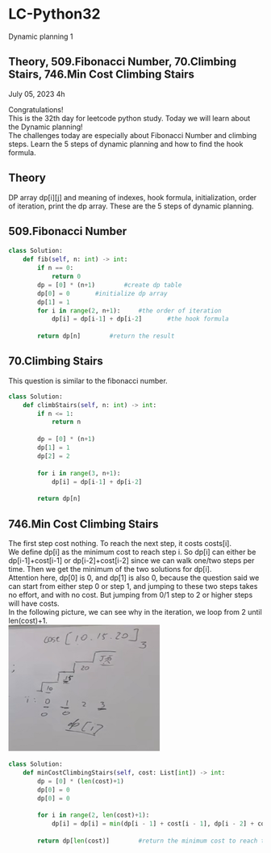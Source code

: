 # LC-Python32
Dynamic planning 1


## Theory, 509.Fibonacci Number, 70.Climbing Stairs, 746.Min Cost Climbing Stairs
July 05, 2023  4h

Congratulations!\
This is the 32th day for leetcode python study. Today we will learn about the Dynamic planning!\
The challenges today are especially about Fibonacci Number and climbing steps. Learn the 5 steps of dynamic planning and how to find the hook formula. 

## Theory
DP array dp[i][j] and meaning of indexes, hook formula, initialization, order of iteration, print the dp array. These are the 5 steps of dynamic planning. 


## 509.Fibonacci Number
```python
class Solution:
    def fib(self, n: int) -> int:
        if n == 0:
            return 0
        dp = [0] * (n+1)        #create dp table
        dp[0] = 0       #initialize dp array
        dp[1] = 1       
        for i in range(2, n+1):     #the order of iteration
            dp[i] = dp[i-1] + dp[i-2]       #the hook formula

        return dp[n]        #return the result
```


## 70.Climbing Stairs
This question is similar to the fibonacci number.
```python
class Solution:
    def climbStairs(self, n: int) -> int:
        if n <= 1:
            return n
        
        dp = [0] * (n+1)
        dp[1] = 1
        dp[2] = 2

        for i in range(3, n+1):
            dp[i] = dp[i-1] + dp[i-2]

        return dp[n]
```


## 746.Min Cost Climbing Stairs
The first step cost nothing. To reach the next step, it costs costs[i]. \
We define dp[i] as the minimum cost to reach step i. So dp[i] can either be dp[i-1]+cost[i-1] or dp[i-2]+cost[i-2] since we can walk one/two steps per time. Then we get the minimum of the two solutions for dp[i].\
Attention here, dp[0] is 0, and dp[1] is also 0, because the question said we can start from either step 0 or step 1, and jumping to these two steps takes no effort, and with no cost. But jumping from 0/1 step to 2 or higher steps will have costs.\
In the following picture, we can see why in the iteration, we loop from 2 until len(cost)+1.\
<img src="https://github.com/gyjbb/LC-Python32/blob/main/IMG_C7188E229B74-1.jpeg" width="300" height="250">

```python
class Solution:
    def minCostClimbingStairs(self, cost: List[int]) -> int:
        dp = [0] * (len(cost)+1)
        dp[0] = 0
        dp[0] = 0

        for i in range(2, len(cost)+1):   
            dp[i] = dp[i] = min(dp[i - 1] + cost[i - 1], dp[i - 2] + cost[i - 2])
        
        return dp[len(cost)]        #return the minimum cost to reach the top
```

